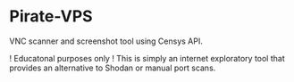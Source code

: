# Pirate-VPS
VNC scanner and screenshot tool using Censys API.

! Educatonal purposes only !
This is simply an internet exploratory tool that provides an alternative to Shodan or manual port scans. 

